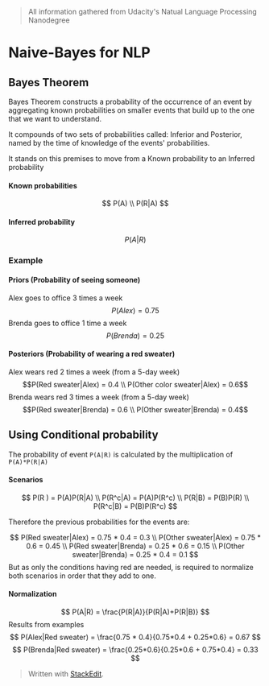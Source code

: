 > All information gathered from Udacity's Natual Language Processing Nanodegree

# Naive-Bayes for NLP

## Bayes Theorem

Bayes Theorem constructs a probability of the occurrence of an event by aggregating known probabilities on smaller events that build up to the one that we want to understand.

It compounds of two sets of probabilities called: Inferior and Posterior, named by the time of knowledge of the events' probabilities.

It stands on this premises to move from a Known probability to an Inferred probability

#### Known probabilities
$$ P(A) \\
P(R|A) $$

#### Inferred probability
$$
P(A|R)
$$

### Example

#### Priors (Probability of seeing someone)
Alex goes to office 3 times a week
$$P(Alex) = 0.75$$
Brenda goes to office 1 time a week
$$P(Brenda)=0.25$$

#### Posteriors (Probability of wearing a red sweater)
Alex wears red 2 times a week (from a 5-day week)
$$P(Red sweater|Alex) = 0.4 \\
 P(Other color sweater|Alex) = 0.6$$
Brenda wears red 3 times a week (from a 5-day week)
$$P(Red sweater|Brenda) = 0.6 \\
P(Other sweater|Brenda) = 0.4$$

## Using Conditional probability

The probability of event `P(A|R)` is calculated by the multiplication of `P(A)*P(R|A)`

#### Scenarios

$$
P(R ) = P(A)P(R|A) \\
P(R^c|A) = P(A)P(R^c) \\
P(R|B) = P(B)P(R) \\
P(R^c|B) = P(B)P(R^c)
$$

Therefore the previous probabilities for the events are:

$$
P(Red sweater|Alex) = 0.75 * 0.4 = 0.3 \\
P(Other sweater|Alex) = 0.75 * 0.6 = 0.45 \\
P(Red sweater|Brenda) = 0.25 * 0.6 = 0.15 \\
P(Other sweater|Brenda) = 0.25 * 0.4 = 0.1
$$
But as only the conditions having red are needed, is required to normalize both scenarios in order that they add to one.

#### Normalization
$$
P(A|R) = \frac{P(R|A)}{P(R|A)+P(R|B)}
$$
Results from examples
$$
P(Alex|Red sweater) = \frac{0.75 * 0.4}{0.75*0.4 + 0.25*0.6} = 0.67
$$
$$
P(Brenda|Red sweater) = \frac{0.25*0.6}{0.25*0.6 + 0.75*0.4} = 0.33 
$$

> Written with [StackEdit](https://stackedit.io/).
<!--stackedit_data:
eyJoaXN0b3J5IjpbLTExNjcwODI4NTksLTExNzgzMTY5MjgsND
k0MzcxMzU5LDcxMjAzNzExOCwtMTgzMTQ0MjY2NywtMjA1Mjc0
ODQ1OSw5NDk2NzMwNDJdfQ==
-->